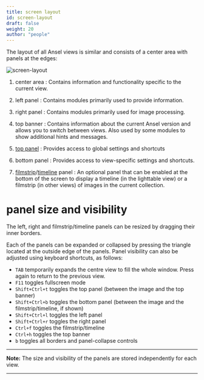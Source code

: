 ```yaml
---
title: screen layout
id: screen-layout
draft: false
weight: 20
author: "people"
---
```


The layout of all Ansel views is similar and consists of a center area with panels at the edges:

![screen-layout](./screen-layout/screen-layout.png#w100)

1. center area
: Contains information and functionality specific to the current view.

2. left panel
: Contains modules primarily used to provide information.

3. right panel
: Contains modules primarily used for image processing.

4. top banner
: Contains information about the current Ansel version and allows you to switch between views. Also used by some modules to show additional hints and messages.

5. [top panel](./top-panel.md)
: Provides access to global settings and shortcuts

6. bottom panel
: Provides access to view-specific settings and shortcuts.

7. [filmstrip](../../module-reference/utility-modules/shared/filmstrip.md)/[timeline](../../module-reference/utility-modules/lighttable/timeline.md) panel
: An optional panel that can be enabled at the bottom of the screen to display a timeline (in the lighttable view) or a filmstrip (in other views) of images in the current collection.

# panel size and visibility

The left, right and filmstrip/timeline panels can be resized by dragging their inner borders.

Each of the panels can be expanded or collapsed by pressing the triangle located at the outside edge of the panels. Panel visibility can also be adjusted using keyboard shortcuts, as follows:

 - `TAB` temporarily expands the centre view to fill the whole window. Press again to return to the previous view.
 - `F11` toggles fullscreen mode
 - `Shift+Ctrl+t` toggles the top panel (between the image and the top banner)
 - `Shift+Ctrl+b` toggles the bottom panel (between the image and the filmstrip/timeline, if shown)
 - `Shift+Ctrl+l` toggles the left panel
 - `Shift+Ctrl+r` toggles the right panel
 - `Ctrl+f` toggles the filmstrip/timeline
 - `Ctrl+h` toggles the top banner
 - `b` toggles all borders and panel-collapse controls

---

**Note:** The size and visibility of the panels are stored independently for each view.

---

